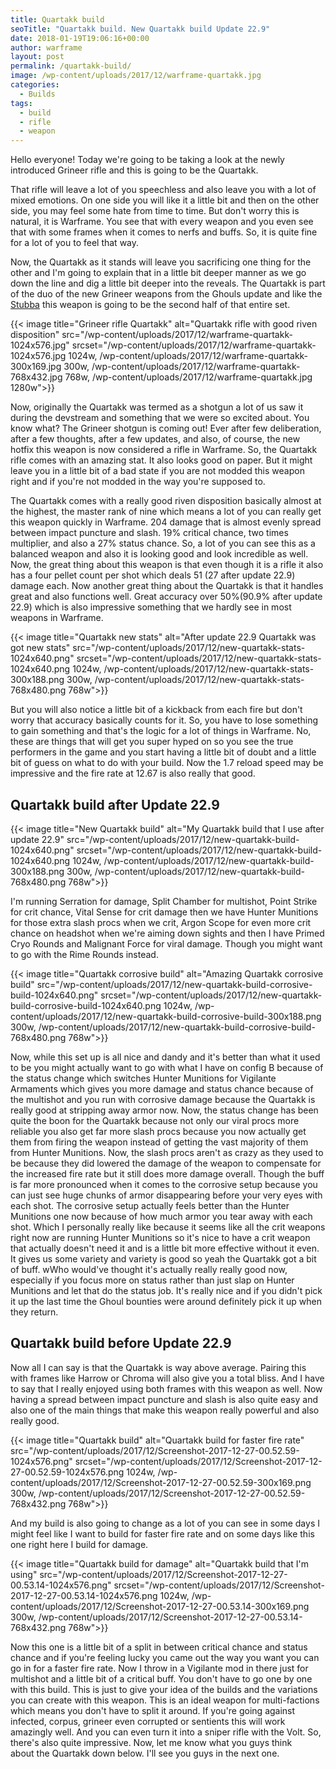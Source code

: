 ```yaml
---
title: Quartakk build
seoTitle: "Quartakk build. New Quartakk build Update 22.9"
date: 2018-01-19T19:06:16+00:00
author: warframe
layout: post
permalink: /quartakk-build/
image: /wp-content/uploads/2017/12/warframe-quartakk.jpg
categories:
  - Builds
tags:
  - build
  - rifle
  - weapon
---
```

Hello everyone! Today we're going to be taking a look at the newly introduced Grineer rifle and this is going to be the Quartakk.<!--more-->

That rifle will leave a lot of you speechless and also leave you with a lot of mixed emotions. On one side you will like it a little bit and then on the other side, you may feel some hate from time to time. But don't worry this is natural, it is Warframe. You see that with every weapon and you even see that with some frames when it comes to nerfs and buffs. So, it is quite fine for a lot of you to feel that way.

Now, the Quartakk as it stands will leave you sacrificing one thing for the other and I'm going to explain that in a little bit deeper manner as we go down the line and dig a little bit deeper into the reveals. The Quartakk is part of the duo of the new Grineer weapons from the Ghouls update and like the [Stubba](https://warframeblog.com/stubba-build/) this weapon is going to be the second half of that entire set.

{{< image title="Grineer rifle Quartakk" alt="Quartakk rifle with good riven disposition" src="/wp-content/uploads/2017/12/warframe-quartakk-1024x576.jpg" srcset="/wp-content/uploads/2017/12/warframe-quartakk-1024x576.jpg 1024w, /wp-content/uploads/2017/12/warframe-quartakk-300x169.jpg 300w, /wp-content/uploads/2017/12/warframe-quartakk-768x432.jpg 768w, /wp-content/uploads/2017/12/warframe-quartakk.jpg 1280w">}}

Now, originally the Quartakk was termed as a shotgun a lot of us saw it during the devstream and something that we were so excited about. You know what? The Grineer shotgun is coming out! Ever after few deliberation, after a few thoughts, after a few updates, and also, of course, the new hotfix this weapon is now considered a rifle in Warframe. So, the Quartakk rifle comes with an amazing stat. It also looks good on paper. But it might leave you in a little bit of a bad state if you are not modded this weapon right and if you're not modded in the way you're supposed to.

The Quartakk comes with a really good riven disposition basically almost at the highest, the master rank of nine which means a lot of you can really get this weapon quickly in Warframe. 204 damage that is almost evenly spread between impact puncture and slash. 19% critical chance, two times multiplier, and also a 27% status chance. So, a lot of you can see this as a balanced weapon and also it is looking good and look incredible as well. Now, the great thing about this weapon is that even though it is a rifle it also has a four pellet count per shot which deals 51 (27 after update 22.9) damage each. Now another great thing about the Quartakk is that it handles great and also functions well. Great accuracy over 50%(90.9% after update 22.9) which is also impressive something that we hardly see in most weapons in Warframe.

{{< image title="Quartakk new stats" alt="After update 22.9 Quartakk was got new stats" src="/wp-content/uploads/2017/12/new-quartakk-stats-1024x640.png" srcset="/wp-content/uploads/2017/12/new-quartakk-stats-1024x640.png 1024w, /wp-content/uploads/2017/12/new-quartakk-stats-300x188.png 300w, /wp-content/uploads/2017/12/new-quartakk-stats-768x480.png 768w">}}

But you will also notice a little bit of a kickback from each fire but don't worry that accuracy basically counts for it. So, you have to lose something to gain something and that's the logic for a lot of things in Warframe. No, these are things that will get you super hyped on so you see the true performers in the game and you start having a little bit of doubt and a little bit of guess on what to do with your build. Now the 1.7 reload speed may be impressive and the fire rate at 12.67 is also really that good.

## Quartakk build after Update 22.9

{{< image title="New Quartakk build" alt="My Quartakk build that I use after update 22.9" src="/wp-content/uploads/2017/12/new-quartakk-build-1024x640.png" srcset="/wp-content/uploads/2017/12/new-quartakk-build-1024x640.png 1024w, /wp-content/uploads/2017/12/new-quartakk-build-300x188.png 300w, /wp-content/uploads/2017/12/new-quartakk-build-768x480.png 768w">}}

I'm running Serration for damage, Split Chamber for multishot, Point Strike for crit chance, Vital Sense for crit damage then we have Hunter Munitions for those extra slash procs when we crit, Argon Scope for even more crit chance on headshot when we're aiming down sights and then I have Primed Cryo Rounds and Malignant Force for viral damage. Though you might want to go with the Rime Rounds instead.

{{< image title="Quartakk corrosive build" alt="Amazing Quartakk corrosive build" src="/wp-content/uploads/2017/12/new-quartakk-build-corrosive-build-1024x640.png" srcset="/wp-content/uploads/2017/12/new-quartakk-build-corrosive-build-1024x640.png 1024w, /wp-content/uploads/2017/12/new-quartakk-build-corrosive-build-300x188.png 300w, /wp-content/uploads/2017/12/new-quartakk-build-corrosive-build-768x480.png 768w">}}

Now, while this set up is all nice and dandy and it's better than what it used to be you might actually want to go with what I have on config B because of the status change which switches Hunter Munitions for Vigilante Armaments which gives you more damage and status chance because of the multishot and you run with corrosive damage because the Quartakk is really good at stripping away armor now. Now, the status change has been quite the boon for the Quartakk because not only our viral procs more reliable you also get far more slash procs because you now actually get them from firing the weapon instead of getting the vast majority of them from Hunter Munitions. Now, the slash procs aren't as crazy as they used to be because they did lowered the damage of the weapon to compensate for the increased fire rate but it still does more damage overall. Though the buff is far more pronounced when it comes to the corrosive setup because you can just see huge chunks of armor disappearing before your very eyes with each shot. The corrosive setup actually feels better than the Hunter Munitions one now because of how much armor you tear away with each shot. Which I personally really like because it seems like all the crit weapons right now are running Hunter Munitions so it's nice to have a crit weapon that actually doesn't need it and is a little bit more effective without it even. It gives us some variety and variety is good so yeah the Quartakk got a bit of buff. wWho would've thought it's actually really really good now, especially if you focus more on status rather than just slap on Hunter Munitions and let that do the status job. It's really nice and if you didn't pick it up the last time the Ghoul bounties were around definitely pick it up when they return.

## Quartakk build before Update 22.9

Now all I can say is that the Quartakk is way above average. Pairing this with frames like Harrow or Chroma will also give you a total bliss. And I have to say that I really enjoyed using both frames with this weapon as well. Now having a spread between impact puncture and slash is also quite easy and also one of the main things that make this weapon really powerful and also really good.

{{< image title="Quartakk build" alt="Quartakk build for faster fire rate" src="/wp-content/uploads/2017/12/Screenshot-2017-12-27-00.52.59-1024x576.png" srcset="/wp-content/uploads/2017/12/Screenshot-2017-12-27-00.52.59-1024x576.png 1024w, /wp-content/uploads/2017/12/Screenshot-2017-12-27-00.52.59-300x169.png 300w, /wp-content/uploads/2017/12/Screenshot-2017-12-27-00.52.59-768x432.png 768w">}}

And my build is also going to change as a lot of you can see in some days I might feel like I want to build for faster fire rate and on some days like this one right here I build for damage.

{{< image title="Quartakk build for damage" alt="Quartakk build that I'm using" src="/wp-content/uploads/2017/12/Screenshot-2017-12-27-00.53.14-1024x576.png" srcset="/wp-content/uploads/2017/12/Screenshot-2017-12-27-00.53.14-1024x576.png 1024w, /wp-content/uploads/2017/12/Screenshot-2017-12-27-00.53.14-300x169.png 300w, /wp-content/uploads/2017/12/Screenshot-2017-12-27-00.53.14-768x432.png 768w">}}

Now this one is a little bit of a split in between critical chance and status chance and if you're feeling lucky you came out the way you want you can go in for a faster fire rate. Now I throw in a Vigilante mod in there just for multishot and a little bit of a critical buff. You don't have to go one by one with this build. This is just to give your idea of the builds and the variations you can create with this weapon. This is an ideal weapon for multi-factions which means you don't have to split it around. If you're going against infected, corpus, grineer even corrupted or sentients this will work amazingly well. And you can even turn it into a sniper rifle with the Volt. So, there's also quite impressive. Now, let me know what you guys think about the Quartakk down below. I'll see you guys in the next one.